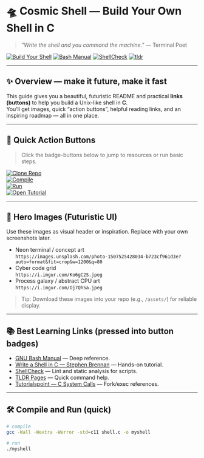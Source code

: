 # 🛸 Cosmic Shell — Build Your Own Shell in C
> *"Write the shell and you command the machine."* — Terminal Poet

[![Build Your Shell](https://img.shields.io/badge/guide-BUILD%20YOUR%20SHELL-brightgreen?style=for-the-badge&logo=git)](https://brennan.io/2015/01/16/write-a-shell-in-c/)
[![Bash Manual](https://img.shields.io/badge/manual-GNU%20Bash-blue?style=for-the-badge&logo=gnu)](https://www.gnu.org/software/bash/manual/)
[![ShellCheck](https://img.shields.io/badge/lint-ShellCheck-orange?style=for-the-badge&logo=GNU-Bash)](https://www.shellcheck.net/)
[![tldr](https://img.shields.io/badge/help-tldr--pages-lightgrey?style=for-the-badge&logo=gitbook)](https://tldr.sh/)


---

## ✨ Overview — make it future, make it fast
This guide gives you a beautiful, futuristic README and practical **links (buttons)** to help you build a Unix-like shell in **C**.  
You’ll get images, quick “action buttons”, helpful reading links, and an inspiring roadmap — all in one place.

---

## 🚀 Quick Action Buttons
> Click the badge-buttons below to jump to resources or run basic steps.

[![Clone Repo](https://img.shields.io/badge/Clone-Repository-black?style=for-the-badge&logo=github)](https://github.com/YOUR_USERNAME/YOUR_REPO)  
[![Compile](https://img.shields.io/badge/Compile-gcc%20shell.c%20-o%20myshell-brightgreen?style=for-the-badge)](#compile-and-run)  
[![Run](https://img.shields.io/badge/Run-./myshell-blue?style=for-the-badge&logo=gnu-bash)](#compile-and-run)  
[![Open Tutorial](https://img.shields.io/badge/Tutorial-STEPHEN%20BRENNAN-purple?style=for-the-badge)](https://brennan.io/2015/01/16/write-a-shell-in-c/)

---

## 🔭 Hero Images (Futuristic UI)
Use these images as visual header or inspiration. Replace with your own screenshots later.

- Neon terminal / concept art  
  `https://images.unsplash.com/photo-1507525428034-b723cf961d3e?auto=format&fit=crop&w=1200&q=80`  
- Cyber code grid  
  `https://i.imgur.com/Ko6gC2S.jpeg`  
- Process galaxy / abstract CPU art  
  `https://i.imgur.com/Oj7Qh5a.jpeg`

> Tip: Download these images into your repo (e.g., `/assets/`) for reliable display.

---

## 📚 Best Learning Links (pressed into button badges)
- [GNU Bash Manual](https://www.gnu.org/software/bash/manual/) — Deep reference.  
- [Write a Shell in C — Stephen Brennan](https://brennan.io/2015/01/16/write-a-shell-in-c/) — Hands-on tutorial.  
- [ShellCheck](https://www.shellcheck.net/) — Lint and static analysis for scripts.  
- [TLDR Pages](https://tldr.sh/) — Quick command help.  
- [Tutorialspoint — C System Calls](https://www.tutorialspoint.com/c_standard_library/c_function_fork.htm) — Fork/exec references.  

---

## 🛠 Compile and Run (quick)
```bash
# compile
gcc -Wall -Wextra -Werror -std=c11 shell.c -o myshell

# run
./myshell
